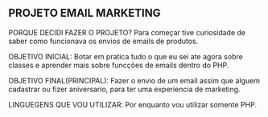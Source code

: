 PROJETO EMAIL MARKETING
-----------------------

PORQUE DECIDI FAZER O PROJETO?
Para começar tive curiosidade de saber como funcionava os envios de emails de produtos.

OBJETIVO INICIAL:
Botar em pratica tudo o que eu sei ate agora sobre classes e aprender mais sobre funcções de emails dentro do PHP.

OBJETIVO FINAL(PRINCIPAL):
Fazer o envio de um email assim que alguem cadastrar ou fizer aniversario, para ter uma experiencia de marketing.

LINGUEGENS QUE VOU UTILIZAR:
Por enquanto vou utilizar somente PHP.




